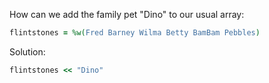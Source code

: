 How can we add the family pet "Dino" to our usual array:
```rb
flintstones = %w(Fred Barney Wilma Betty BamBam Pebbles)
```

Solution:
```rb
flintstones << "Dino"
```
